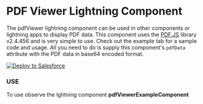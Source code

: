 PDF Viewer Lightning Component
===============================

The pdfViewer lightning component can be used in other components or lightning apps to display PDF data. This component uses the <a href="https://mozilla.github.io/pdf.js/">PDF.JS</a> library v2.4.456 and is very simple to use. Check out the example tab for a sample code and usage. All you need to do is supply this component's <code>pdfData</code> attribute with the PDF data in base64 encoded format.

<a href="https://githubsfdeploy.herokuapp.com?">
  <img alt="Deploy to Salesforce"
       src="https://raw.githubusercontent.com/afawcett/githubsfdeploy/master/deploy.png">
</a>

<h3>USE</h3>
To use observe the lghtning component <strong>pdfViewerExampleComponent</strong>
